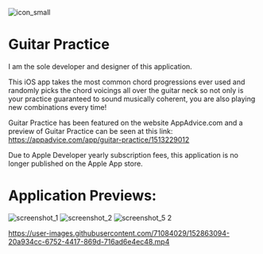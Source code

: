 ![icon_small](https://user-images.githubusercontent.com/71084029/152860471-f4190f0a-cb0e-49f0-bc83-0c7b7f7ceddd.jpg)
# Guitar Practice

I am the sole developer and designer of this application.

This iOS app takes the most common chord progressions ever used and randomly picks the chord voicings all over the guitar neck so not only is your practice guaranteed to sound musically coherent, you are also playing new combinations every time!

Guitar Practice has been featured on the website AppAdvice.com and a preview of Guitar Practice can be seen at this link: https://appadvice.com/app/guitar-practice/1513229012

Due to Apple Developer yearly subscription fees, this application is no longer published on the Apple App store.

# Application Previews:

![screenshot_1](https://user-images.githubusercontent.com/71084029/152860916-e4b4ef5d-d019-4f93-a08c-4ef8c47799d8.png)
![screenshot_2](https://user-images.githubusercontent.com/71084029/152860937-ec3b3bc2-695c-493a-b517-3fa1a8c23d0c.png)
![screenshot_5 2](https://user-images.githubusercontent.com/71084029/152861041-8235ce25-ece2-4123-b6e8-ecb03fad6ca1.png)



https://user-images.githubusercontent.com/71084029/152863094-20a934cc-6752-4417-869d-716ad6e4ec48.mp4




